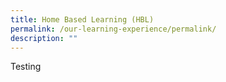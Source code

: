 ```yaml
---
title: Home Based Learning (HBL)
permalink: /our-learning-experience/permalink/
description: ""
---
```

Testing